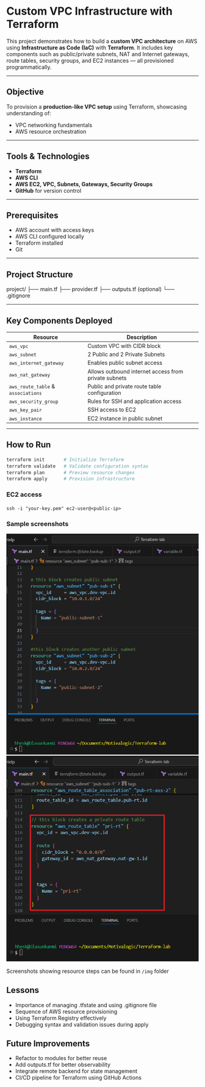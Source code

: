 #  Custom VPC Infrastructure with Terraform

This project demonstrates how to build a **custom VPC architecture** on AWS using **Infrastructure as Code (IaC)** with **Terraform**. It includes key components such as public/private subnets, NAT and Internet gateways, route tables, security groups, and EC2 instances — all provisioned programmatically.

---

##  Objective

To provision a **production-like VPC setup** using Terraform, showcasing understanding of:
- VPC networking fundamentals
- AWS resource orchestration

---

##  Tools & Technologies

- **Terraform**
- **AWS CLI**
- **AWS EC2, VPC, Subnets, Gateways, Security Groups**
- **GitHub** for version control

---

##  Prerequisites

- AWS account with access keys
- AWS CLI configured locally
- Terraform installed
- Git

---

##  Project Structure

project/
├── main.tf
├── provider.tf
├── outputs.tf (optional)
└── .gitignore


---

## Key Components Deployed

| Resource | Description |
|---------|-------------|
| `aws_vpc` | Custom VPC with CIDR block |
| `aws_subnet` | 2 Public and 2 Private Subnets |
| `aws_internet_gateway` | Enables public subnet access |
| `aws_nat_gateway` | Allows outbound internet access from private subnets |
| `aws_route_table` & `associations` | Public and private route table configuration |
| `aws_security_group` | Rules for SSH and application access |
| `aws_key_pair` | SSH access to EC2 |
| `aws_instance` | EC2 instance in public subnet |

---

##  How to Run

```bash
terraform init       # Initialize Terraform
terraform validate   # Validate configuration syntax
terraform plan       # Preview resource changes
terraform apply      # Provision infrastructure
```
### EC2 access
`ssh -i "your-key.pem" ec2-user@<public-ip>`

### Sample screenshots
![](/img/03-2pub-sub.png)
![](/img/10-pri-rt.png)

Screenshots showing resource steps can be found in `/img` folder

## Lessons
- Importance of managing .tfstate and using .gitignore file
- Sequence of AWS resource provisioning
- Using Terraform Registry effectively
- Debugging syntax and validation issues during apply


## Future Improvements
- Refactor to modules for better reuse
- Add outputs.tf for better observability
- Integrate remote backend for state management
- CI/CD pipeline for Terraform using GitHub Actions